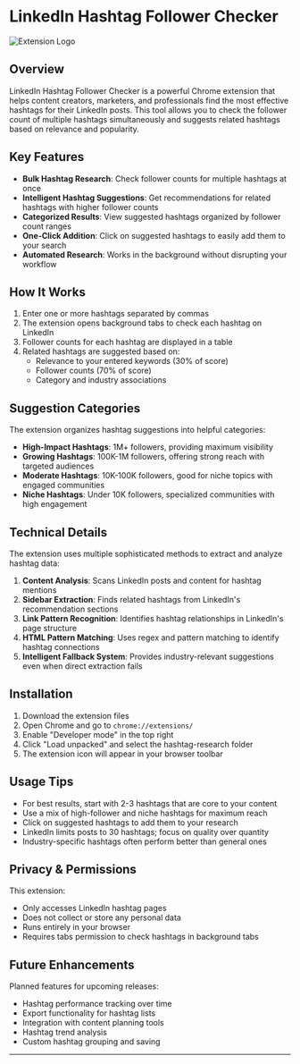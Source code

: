 # LinkedIn Hashtag Follower Checker

![Extension Logo](ext-logo.png)

## Overview

LinkedIn Hashtag Follower Checker is a powerful Chrome extension that helps content creators, marketers, and professionals find the most effective hashtags for their LinkedIn posts. This tool allows you to check the follower count of multiple hashtags simultaneously and suggests related hashtags based on relevance and popularity.

## Key Features

- **Bulk Hashtag Research**: Check follower counts for multiple hashtags at once
- **Intelligent Hashtag Suggestions**: Get recommendations for related hashtags with higher follower counts
- **Categorized Results**: View suggested hashtags organized by follower count ranges
- **One-Click Addition**: Click on suggested hashtags to easily add them to your search
- **Automated Research**: Works in the background without disrupting your workflow

## How It Works

1. Enter one or more hashtags separated by commas
2. The extension opens background tabs to check each hashtag on LinkedIn
3. Follower counts for each hashtag are displayed in a table
4. Related hashtags are suggested based on:
   - Relevance to your entered keywords (30% of score)
   - Follower counts (70% of score)
   - Category and industry associations

## Suggestion Categories

The extension organizes hashtag suggestions into helpful categories:

- **High-Impact Hashtags**: 1M+ followers, providing maximum visibility
- **Growing Hashtags**: 100K-1M followers, offering strong reach with targeted audiences
- **Moderate Hashtags**: 10K-100K followers, good for niche topics with engaged communities
- **Niche Hashtags**: Under 10K followers, specialized communities with high engagement

## Technical Details

The extension uses multiple sophisticated methods to extract and analyze hashtag data:

1. **Content Analysis**: Scans LinkedIn posts and content for hashtag mentions
2. **Sidebar Extraction**: Finds related hashtags from LinkedIn's recommendation sections
3. **Link Pattern Recognition**: Identifies hashtag relationships in LinkedIn's page structure
4. **HTML Pattern Matching**: Uses regex and pattern matching to identify hashtag connections
5. **Intelligent Fallback System**: Provides industry-relevant suggestions even when direct extraction fails

## Installation

1. Download the extension files
2. Open Chrome and go to `chrome://extensions/`
3. Enable "Developer mode" in the top right
4. Click "Load unpacked" and select the hashtag-research folder
5. The extension icon will appear in your browser toolbar

## Usage Tips

- For best results, start with 2-3 hashtags that are core to your content
- Use a mix of high-follower and niche hashtags for maximum reach
- Click on suggested hashtags to add them to your research
- LinkedIn limits posts to 30 hashtags; focus on quality over quantity
- Industry-specific hashtags often perform better than general ones

## Privacy & Permissions

This extension:
- Only accesses LinkedIn hashtag pages
- Does not collect or store any personal data
- Runs entirely in your browser
- Requires tabs permission to check hashtags in background tabs

## Future Enhancements

Planned features for upcoming releases:
- Hashtag performance tracking over time
- Export functionality for hashtag lists
- Integration with content planning tools
- Hashtag trend analysis
- Custom hashtag grouping and saving

---